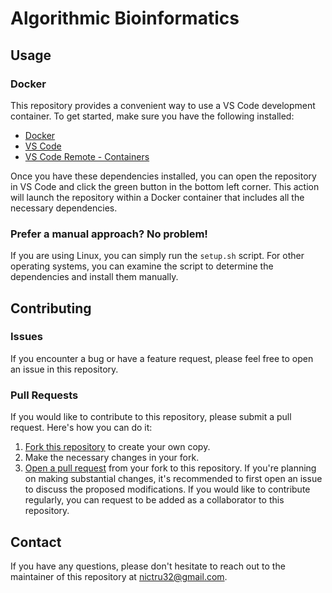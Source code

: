 # Algorithmic Bioinformatics

## Usage

### Docker
This repository provides a convenient way to use a VS Code development container. To get started, make sure you have the following installed:
- [Docker](https://docs.docker.com/get-docker/)
- [VS Code](https://code.visualstudio.com/download)
- [VS Code Remote - Containers](vscode:extension/ms-vscode-remote.remote-containers)

Once you have these dependencies installed, you can open the repository in VS Code and click the green button in the bottom left corner. This action will launch the repository within a Docker container that includes all the necessary dependencies.

### Prefer a manual approach? No problem!
If you are using Linux, you can simply run the `setup.sh` script. For other operating systems, you can examine the script to determine the dependencies and install them manually.

## Contributing

### Issues
If you encounter a bug or have a feature request, please feel free to open an issue in this repository.

### Pull Requests
If you would like to contribute to this repository, please submit a pull request. Here's how you can do it:
1. [Fork this repository](https://docs.github.com/en/get-started/quickstart/fork-a-repo) to create your own copy.
2. Make the necessary changes in your fork.
3. [Open a pull request](https://docs.github.com/en/github/collaborating-with-issues-and-pull-requests/creating-a-pull-request-from-a-fork) from your fork to this repository.
If you're planning on making substantial changes, it's recommended to first open an issue to discuss the proposed modifications. If you would like to contribute regularly, you can request to be added as a collaborator to this repository.

## Contact
If you have any questions, please don't hesitate to reach out to the maintainer of this repository at [nictru32@gmail.com](mailto:nictru32@gmail.com).